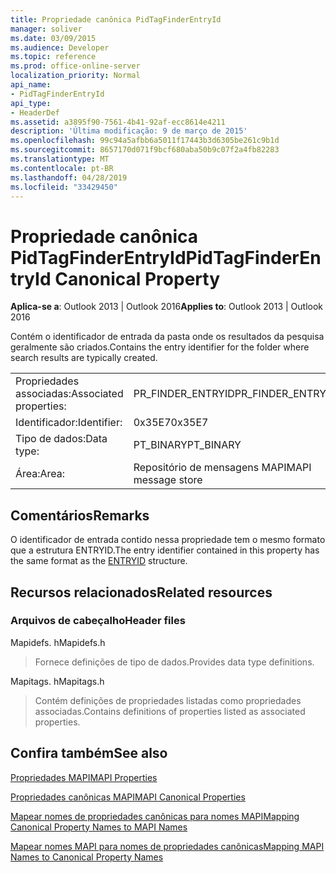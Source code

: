 ```yaml
---
title: Propriedade canônica PidTagFinderEntryId
manager: soliver
ms.date: 03/09/2015
ms.audience: Developer
ms.topic: reference
ms.prod: office-online-server
localization_priority: Normal
api_name:
- PidTagFinderEntryId
api_type:
- HeaderDef
ms.assetid: a3895f90-7561-4b41-92af-ecc8614e4211
description: 'Última modificação: 9 de março de 2015'
ms.openlocfilehash: 99c94a5afbb6a5011f17443b3d6305be261c9b1d
ms.sourcegitcommit: 8657170d071f9bcf680aba50b9c07f2a4fb82283
ms.translationtype: MT
ms.contentlocale: pt-BR
ms.lasthandoff: 04/28/2019
ms.locfileid: "33429450"
---
```

# <a name="pidtagfinderentryid-canonical-property"></a><span data-ttu-id="e3054-103">Propriedade canônica PidTagFinderEntryId</span><span class="sxs-lookup"><span data-stu-id="e3054-103">PidTagFinderEntryId Canonical Property</span></span>

  
  
<span data-ttu-id="e3054-104">**Aplica-se a**: Outlook 2013 | Outlook 2016</span><span class="sxs-lookup"><span data-stu-id="e3054-104">**Applies to**: Outlook 2013 | Outlook 2016</span></span> 
  
<span data-ttu-id="e3054-105">Contém o identificador de entrada da pasta onde os resultados da pesquisa geralmente são criados.</span><span class="sxs-lookup"><span data-stu-id="e3054-105">Contains the entry identifier for the folder where search results are typically created.</span></span>
  
|||
|:-----|:-----|
|<span data-ttu-id="e3054-106">Propriedades associadas:</span><span class="sxs-lookup"><span data-stu-id="e3054-106">Associated properties:</span></span>  <br/> |<span data-ttu-id="e3054-107">PR_FINDER_ENTRYID</span><span class="sxs-lookup"><span data-stu-id="e3054-107">PR_FINDER_ENTRYID</span></span>  <br/> |
|<span data-ttu-id="e3054-108">Identificador:</span><span class="sxs-lookup"><span data-stu-id="e3054-108">Identifier:</span></span>  <br/> |<span data-ttu-id="e3054-109">0x35E7</span><span class="sxs-lookup"><span data-stu-id="e3054-109">0x35E7</span></span>  <br/> |
|<span data-ttu-id="e3054-110">Tipo de dados:</span><span class="sxs-lookup"><span data-stu-id="e3054-110">Data type:</span></span>  <br/> |<span data-ttu-id="e3054-111">PT_BINARY</span><span class="sxs-lookup"><span data-stu-id="e3054-111">PT_BINARY</span></span>  <br/> |
|<span data-ttu-id="e3054-112">Área:</span><span class="sxs-lookup"><span data-stu-id="e3054-112">Area:</span></span>  <br/> |<span data-ttu-id="e3054-113">Repositório de mensagens MAPI</span><span class="sxs-lookup"><span data-stu-id="e3054-113">MAPI message store</span></span>  <br/> |
   
## <a name="remarks"></a><span data-ttu-id="e3054-114">Comentários</span><span class="sxs-lookup"><span data-stu-id="e3054-114">Remarks</span></span>

<span data-ttu-id="e3054-115">O identificador de entrada contido nessa propriedade tem o mesmo formato que a [](entryid.md) estrutura ENTRYID.</span><span class="sxs-lookup"><span data-stu-id="e3054-115">The entry identifier contained in this property has the same format as the [ENTRYID](entryid.md) structure.</span></span> 
  
## <a name="related-resources"></a><span data-ttu-id="e3054-116">Recursos relacionados</span><span class="sxs-lookup"><span data-stu-id="e3054-116">Related resources</span></span>

### <a name="header-files"></a><span data-ttu-id="e3054-117">Arquivos de cabeçalho</span><span class="sxs-lookup"><span data-stu-id="e3054-117">Header files</span></span>

<span data-ttu-id="e3054-118">Mapidefs. h</span><span class="sxs-lookup"><span data-stu-id="e3054-118">Mapidefs.h</span></span>
  
> <span data-ttu-id="e3054-119">Fornece definições de tipo de dados.</span><span class="sxs-lookup"><span data-stu-id="e3054-119">Provides data type definitions.</span></span>
    
<span data-ttu-id="e3054-120">Mapitags. h</span><span class="sxs-lookup"><span data-stu-id="e3054-120">Mapitags.h</span></span>
  
> <span data-ttu-id="e3054-121">Contém definições de propriedades listadas como propriedades associadas.</span><span class="sxs-lookup"><span data-stu-id="e3054-121">Contains definitions of properties listed as associated properties.</span></span>
    
## <a name="see-also"></a><span data-ttu-id="e3054-122">Confira também</span><span class="sxs-lookup"><span data-stu-id="e3054-122">See also</span></span>



[<span data-ttu-id="e3054-123">Propriedades MAPI</span><span class="sxs-lookup"><span data-stu-id="e3054-123">MAPI Properties</span></span>](mapi-properties.md)
  
[<span data-ttu-id="e3054-124">Propriedades canônicas MAPI</span><span class="sxs-lookup"><span data-stu-id="e3054-124">MAPI Canonical Properties</span></span>](mapi-canonical-properties.md)
  
[<span data-ttu-id="e3054-125">Mapear nomes de propriedades canônicas para nomes MAPI</span><span class="sxs-lookup"><span data-stu-id="e3054-125">Mapping Canonical Property Names to MAPI Names</span></span>](mapping-canonical-property-names-to-mapi-names.md)
  
[<span data-ttu-id="e3054-126">Mapear nomes MAPI para nomes de propriedades canônicas</span><span class="sxs-lookup"><span data-stu-id="e3054-126">Mapping MAPI Names to Canonical Property Names</span></span>](mapping-mapi-names-to-canonical-property-names.md)

